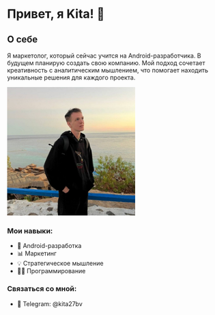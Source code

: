 # Привет, я Kita! 👋

## О себе

Я маркетолог, который сейчас учится на Android-разработчика. В будущем планирую создать свою компанию. Мой подход сочетает креативность с аналитическим мышлением, что помогает находить уникальные решения для каждого проекта.

<img src="assets/images/profile.jpeg" alt="Фото" width="300">

### Мои навыки:
- 📱 Android-разработка
- 📊 Маркетинг
- 💡 Стратегическое мышление
- 👨‍💻 Программирование

### Связаться со мной:
- 💬 Telegram: @kita27bv
